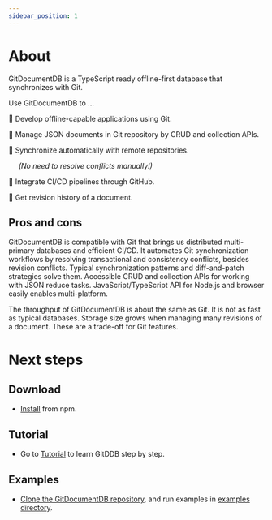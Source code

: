 ```yaml
---
sidebar_position: 1
---
```


# About

GitDocumentDB is a TypeScript ready offline-first database that synchronizes with Git.

Use GitDocumentDB to ...

:nut_and_bolt: Develop offline-capable applications using Git.

:green_book: Manage JSON documents in Git repository by CRUD and collection APIs. 

:rocket: Synchronize automatically with remote repositories.

&nbsp;&nbsp;&nbsp;&nbsp;&nbsp;*(No need to resolve conflicts manually!)*

:arrows_counterclockwise: Integrate CI/CD pipelines through GitHub.

:dromedary_camel: Get revision history of a document.

## Pros and cons
GitDocumentDB is compatible with Git that brings us distributed multi-primary databases and efficient CI/CD.
It automates Git synchronization workflows by resolving transactional and consistency conflicts, besides revision conflicts. Typical synchronization patterns and diff-and-patch strategies solve them. Accessible CRUD and collection APIs for working with JSON reduce tasks. JavaScript/TypeScript API for Node.js and browser easily enables multi-platform.

The throughput of GitDocumentDB is about the same as Git. It is not as fast as typical databases. Storage size grows when managing many revisions of a document. These are a trade-off for Git features.

# Next steps

## Download
- [Install](/docs/tutorial/install) from npm.

## Tutorial
- Go to [Tutorial](/docs/tutorial/install) to learn GitDDB step by step.

## Examples
- [Clone the GitDocumentDB repository](https://github.com/sosuisen/git-documentdb), and run examples in [examples directory](https://github.com/sosuisen/git-documentdb/tree/main/examples).
